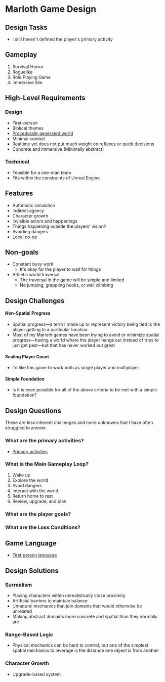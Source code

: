 # Marloth Game Design

## Design Tasks

* I still haven't defined the player's primary activity

## Gameplay

1. Survival Horror
2. Roguelike
3. Role Playing Game
4. Immersive Sim

## High-Level Requirements

### Design

* First-person
* Biblical themes
* [Procedurally generated world](./subjects/world-generation.md)
* Minimal combat
* Realtime yet does not put much weight on reflexes or quick decisions
* Concrete and immersive (Minimally abstract)

### Technical

* Feasible for a one-man team
* Fits within the constraints of Unreal Engine

## Features

* Automatic simulation
* Indirect agency
* Character growth
* Invisible actors and happenings
* Things happening outside the players' vision?
* Avoiding dangers
* Local co-op

## Non-goals

* Constant busy work
  * It's okay for the player to wait for things
* Athletic world traversal
  * The traversal in the game will be simple and limited
  * No jumping, grappling hooks, or wall climbing


## Design Challenges

#### Non-Spatial Progress

* Spatial progress—a term I made up to represent victory being tied to the player getting to a particular location
* Most of my Marloth games have been trying to avoid or minimize spatial progress—having a world where the player hangs out instead of tries to just get past—but that has never worked out great

#### Scaling Player Count

* I'd like this game to work both as single player and multiplayer

#### Simple Foundation

* Is it is even possible for all of the above criteria to be met with a simple foundation?

## Design Questions

These are less inherent challenges and more unknowns that I have often struggled to answer.

### What are the primary activities?

* [Primary activities](./subjects/primary-activities.md)

### What is the Main Gameplay Loop?

1. Wake up
2. Explore the world
3. Avoid dangers
4. Interact with the world
5. Return home to rest
6. Review, upgrade, and plan

### What are the player goals?

### What are the Loss Conditions?

## Game Language

* [First person language](./subjects/first-person-language.md)

## Design Solutions

### Surrealism

* Placing characters within unrealistically close proximity
* Artificial barriers to maintain balance
* Unnatural mechanics that join domains that would otherwise be unrelated
* Making abstract domains more concrete and spatial than they normally are

### Range-Based Logic

* Physical mechanics can be hard to control, but one of the simplest spatial mechanics to leverage is the distance one object is from another

### Character Growth

* Upgrade-based system